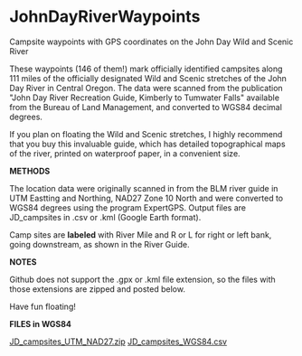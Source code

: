 # JohnDayRiverWaypoints
Campsite waypoints with GPS coordinates on the John Day Wild and Scenic River

These waypoints (146 of them!) mark officially identified campsites along 111 miles of the officially designated Wild and Scenic stretches of the John Day River in Central Oregon. The data were scanned from the publication "John Day River Recreation Guide, Kimberly to Tumwater Falls" available from the Bureau of Land Management, and converted to WGS84 decimal degrees. 

If you plan on floating the Wild and Scenic stretches, I highly recommend that you buy this invaluable guide, which has detailed topographical maps of the river, printed on waterproof paper, in a convenient size.

**METHODS**

The location data were originally scanned in from the BLM river guide in UTM Eastting and Northing, NAD27 Zone 10 North and were converted to WGS84 degrees using the program ExpertGPS. Output files are JD_campsites in .csv or .kml (Google Earth format).

Camp sites are **labeled** with River Mile and R or L for right or left bank, going downstream, as shown in the River Guide.

**NOTES** 

Github does not support the .gpx or .kml file extension, so the files with those extensions are zipped and posted below.

Have fun floating!

**FILES in WGS84**

[JD_campsites_UTM_NAD27.zip](https://github.com/jremington/JohnDayRiverWaypoints/files/8691629/JD_campsites_UTM_NAD27.zip)
[JD_campsites_WGS84.csv](https://github.com/jremington/JohnDayRiverWaypoints/files/8691630/JD_campsites_WGS84.csv)
